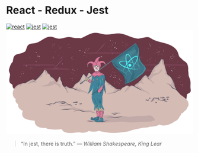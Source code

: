 
# React - Redux - Jest

[![react](https://img.shields.io/badge/react-redux-blue.svg?style=flat-square)]()
[![jest](https://img.shields.io/badge/jest-mock-red.svg?style=flat-square)]()
[![jest](https://img.shields.io/badge/js--dom-tests-green.svg?style=flat-square)]()
![active-tab-width in action](https://raw.githubusercontent.com/nudelx/jestSandBox/master/react_jest.png)

> “In jest, there is truth.”  ― _William Shakespeare, King Lear_

